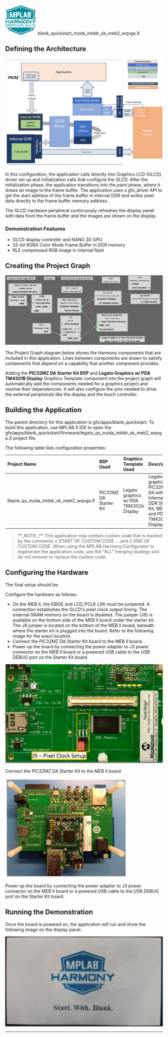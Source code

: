 
![](../../../../docs/images/mhgs.png) blank\_quickstart\_mzda\_intddr\_sk\_meb2\_wqvga.X

Defining the Architecture
-------------------------

![](../../../../docs/html/blank_qs_mzda_intddr_sk_meb2_wqvga_arch.png)

In this configuration, the application calls directly into Graphics LCD (GLCD) driver set up and initialization calls that configure the GLCD. After the initialization phase, the application transitions into the paint phase, where it draws an image to the frame buffer. The application uses a gfx_driver API to get the start address of the frame buffer in internal DDR and writes pixel data directly to the frame buffer memory address.

The GLCD hardware peripheral continuously refreshes the display panel with data from the frame buffer and the images are shown on the display.

### Demonstration Features

-   GLCD display controller and NANO 2D GPU
-   32-bit RGBA Color Mode Frame Buffer in DDR memory
-   RLE compressed RGB image in internal flash

Creating the Project Graph
--------------------------

![](../../../../docs/html/blank_qs_mzda_intddr_sk_meb2_wqvga_pg.png)

The Project Graph diagram below shows the Harmony components that are included in this application. Lines between components are drawn to satisfy components that depend on a capability that another component provides.

Adding the **PIC32MZ DA Starter Kit BSP** and **Legato Graphics w/ PDA TM4301B Display** Graphics Template component into the project graph will automatically add the components needed for a graphics project and resolve their dependencies. It will also configure the pins needed to drive the external peripherals like the display and the touch controller.

Building the Application
------------------------

The parent directory for this application is gfx/apps/blank\_quickstart. To build this application, use MPLAB X IDE to open the gfx/apps/blank\_quickstart/firmware/legato\_qs\_mzda\_intddr\_sk\_meb2\_wqvga.X project file.

The following table lists configuration properties:

|Project Name|BSP Used|Graphics Template Used|Description|
|:-----------|:-------|:---------------------|:----------|
|lblank\_qs\_mzda\_intddr\_sk\_meb2\_wqvga.X|PIC32MZ DA Starter Kit|Legato graphics w/ PDA TM4301b Display|Legato graphics on PIC32MZ DA with Internal DDR Starter Kit, MEBII and PDA TM4301b Display.|

> \*\*\_NOTE:\_\*\* This application may contain custom code that is marked by the comments // START OF CUSTOM CODE ... and // END OF CUSTOM CODE. When using the MPLAB Harmony Configurator to regenerate the application code, use the "ALL" merging strategy and do not remove or replace the custom code.

Configuring the Hardware
------------------------

The final setup should be:

Configure the hardware as follows:

-   On the MEB II, the EBIOE and LCD\_PCLK (J9) must be jumpered. A connection establishes the GLCD's pixel clock output timing. The external SRAM memory on the board is disabled. The jumper (J9) is available on the bottom side of the MEB II board under the starter kit. The J9 jumper is located on the bottom of the MEB II board, beneath where the starter kit is plugged into the board. Refer to the following image for the exact location.
-   Connect the PIC32MZ DA Starter Kit board to the MEB II board.
-   Power up the board by connecting the power adapter to J3 power connector on the MEB II board or a powered USB cable to the USB DEBUG port on the Starter Kit board

![](../../../../docs/html/legato_qs_mzda_intddr_sk_meb2_conf1.png)

Connect the PIC32MZ DA Starter Kit to the MEB II board

![](../../../../docs/html/legato_qs_mzda_intddr_sk_meb2_conf2.png)

Power up the board by connecting the power adapter to J3 power connector on the MEB II board or a powered USB cable to the USB DEBUG port on the Starter Kit board.

Running the Demonstration
-------------------------

Once the board is powered on, the application will run and show the following image on the display panel.

![](../../../../docs/html/blank_quickstart.png)

* * * * *

 
